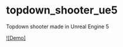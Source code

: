 # topdown_shooter_ue5
 Topdown shooter made in Unreal Engine 5

[![Demo]](https://www.youtube.com/watch?v=0GKh-HcDeTw)
